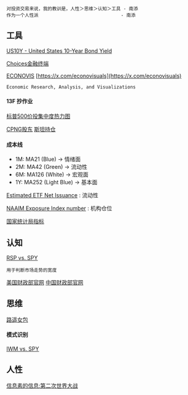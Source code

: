 ```
对投资交易来说，我的教训是，人性＞思维＞认知＞工具 - 南添
作为一个人性派                              - 南添
```
## 工具

[US10Y - United States 10-Year Bond Yield](https://seekingalpha.com/symbol/US10Y)

[Choices金融终端](https://choice.eastmoney.com/)

[ECONOVIS](https://www.econovis.net/) [https://x.com/econovisuals](https://x.com/econovisuals)
```
Economic Research, Analysis, and Visualizations
```

#### 13F 抄作业

[标普500价投集中度热力图](https://www.dataroma.com/m/grid.php)

[CPNG股东](https://whalewisdom.com/stock/cpng) [斯坦持仓](https://whalewisdom.com/filer/duquesne-family-office-llc)

#### 成本线
- 1M: MA21 (Blue)        -> 情绪面
- 2M: MA42 (Green)       -> 流动性 
- 6M: MA126 (White)      -> 宏观面
- 1Y: MA252 (Light Blue) -> 基本面

[Estimated ETF Net Issuance](https://www.ici.org/research/stats/etf_flows) : 流动性

[NAAIM Exposure Index number](https://naaim.org/programs/naaim-exposure-index/) : 机构仓位

[国家统计局指标](https://data.stats.gov.cn/easyquery.htm?cn=A01)

## 认知

[RSP vs. SPY](https://portfolioslab.com/tools/stock-comparison/RSP/SPY)
```
用于判断市场走势的宽度
```

[美国财政部官网](https://home.treasury.gov/news/press-releases) [中国财政部官网](https://jrs.mof.gov.cn/zhengcefabu/)

## 思维

[路遥女包](https://www.douyin.com/user/MS4wLjABAAAADrN392li1MUtVrc1cJRoV_DBoryGfMWukNGPtPm0RIsp6YBtJoje1-YFQGvlU3r2?from_tab_name=main)

#### 模式识别

[IWM vs. SPY]()

## 人性

[信息素的信息:第二次世界大战](https://space.bilibili.com/44412187/lists?sid=1023612&spm_id_from=333.788.0.0)
